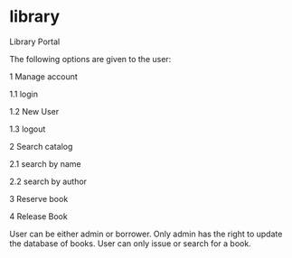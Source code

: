 # library
Library Portal 

The following options are given to the user:

1 Manage account

 1.1 login
 
 1.2 New User
 
 1.3 logout

2 Search catalog

 2.1 search by name
 
 2.2 search by author


3 Reserve book

4 Release Book

User can be either admin or borrower.
Only admin has the right to update the database of books.
User can only issue or search for a book.
